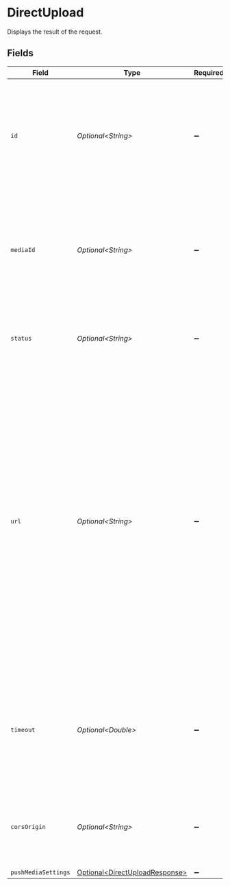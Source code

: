 # DirectUpload

Displays the result of the request.


## Fields

| Field                                                                                                                                                                                                                                                                                                                                                                                                               | Type                                                                                                                                                                                                                                                                                                                                                                                                                | Required                                                                                                                                                                                                                                                                                                                                                                                                            | Description                                                                                                                                                                                                                                                                                                                                                                                                         | Example                                                                                                                                                                                                                                                                                                                                                                                                             |
| ------------------------------------------------------------------------------------------------------------------------------------------------------------------------------------------------------------------------------------------------------------------------------------------------------------------------------------------------------------------------------------------------------------------- | ------------------------------------------------------------------------------------------------------------------------------------------------------------------------------------------------------------------------------------------------------------------------------------------------------------------------------------------------------------------------------------------------------------------- | ------------------------------------------------------------------------------------------------------------------------------------------------------------------------------------------------------------------------------------------------------------------------------------------------------------------------------------------------------------------------------------------------------------------- | ------------------------------------------------------------------------------------------------------------------------------------------------------------------------------------------------------------------------------------------------------------------------------------------------------------------------------------------------------------------------------------------------------------------- | ------------------------------------------------------------------------------------------------------------------------------------------------------------------------------------------------------------------------------------------------------------------------------------------------------------------------------------------------------------------------------------------------------------------- |
| `id`                                                                                                                                                                                                                                                                                                                                                                                                                | *Optional\<String>*                                                                                                                                                                                                                                                                                                                                                                                                 | :heavy_minus_sign:                                                                                                                                                                                                                                                                                                                                                                                                  | When creating the upload, FastPix assigns a universally unique identifier with a maximum length of 255 characters.                                                                                                                                                                                                                                                                                                  | 5ta85f64-5717-4562-b3fc-2c963f66afa6                                                                                                                                                                                                                                                                                                                                                                                |
| `mediaId`                                                                                                                                                                                                                                                                                                                                                                                                           | *Optional\<String>*                                                                                                                                                                                                                                                                                                                                                                                                 | :heavy_minus_sign:                                                                                                                                                                                                                                                                                                                                                                                                  | When creating the media, FastPix assigns a universally unique identifier with a maximum length of 255 characters.                                                                                                                                                                                                                                                                                                   | 7ya85f64-5717-4562-b3fc-2c963f66afa6                                                                                                                                                                                                                                                                                                                                                                                |
| `status`                                                                                                                                                                                                                                                                                                                                                                                                            | *Optional\<String>*                                                                                                                                                                                                                                                                                                                                                                                                 | :heavy_minus_sign:                                                                                                                                                                                                                                                                                                                                                                                                  | Determines the media's status, which can be one of the possible values.                                                                                                                                                                                                                                                                                                                                             | waiting                                                                                                                                                                                                                                                                                                                                                                                                             |
| `url`                                                                                                                                                                                                                                                                                                                                                                                                               | *Optional\<String>*                                                                                                                                                                                                                                                                                                                                                                                                 | :heavy_minus_sign:                                                                                                                                                                                                                                                                                                                                                                                                  | The url hosts the media file for FastPix, which needs to be download to use further.  It supports formats like MP3, MP4, MOV, MKV, or TS, and includes text tracks for subtitles/CC (SRT file/VTT file). While FastPix can handle various audio and video formats and codecs, using standard inputs can help with optimal processing speed.                                                                         | {<br/>"url": "https://storage.fastpix.net/uploads/08256f2c-efca-4c4f-8f21-75e40d49f225/80911756-1ce3-485a-a3b4-6653ff0937a1?X-Amz-Algorithm=AWS4-HMAC-SHA256\u0026X-Amz-Credential=media-svc%2F20240111%2Fus-east-1%2Fs3%2Faws4_request\u0026X-Amz-Date=20240111T123116Z\u0026X-Amz-Expires=3600\u0026X-Amz-SignedHeaders=host\u0026X-Amz-Signature=419ab443cdc1d4a22cf1b0f8875855590b346058e6d3859f7c1c9da3bb061f91"<br/>} |
| `timeout`                                                                                                                                                                                                                                                                                                                                                                                                           | *Optional\<Double>*                                                                                                                                                                                                                                                                                                                                                                                                 | :heavy_minus_sign:                                                                                                                                                                                                                                                                                                                                                                                                  | The duration set for the validity of the upload URL. If the upload isn't completed within this timeframe, it's marked as timed out.<br/>                                                                                                                                                                                                                                                                            | 14400                                                                                                                                                                                                                                                                                                                                                                                                               |
| `corsOrigin`                                                                                                                                                                                                                                                                                                                                                                                                        | *Optional\<String>*                                                                                                                                                                                                                                                                                                                                                                                                 | :heavy_minus_sign:                                                                                                                                                                                                                                                                                                                                                                                                  | Upload media directly from a device using the url name or enter '*' to allow all.                                                                                                                                                                                                                                                                                                                                   | *                                                                                                                                                                                                                                                                                                                                                                                                                   |
| `pushMediaSettings`                                                                                                                                                                                                                                                                                                                                                                                                 | [Optional\<DirectUploadResponse>](../../models/components/DirectUploadResponse.md)                                                                                                                                                                                                                                                                                                                                  | :heavy_minus_sign:                                                                                                                                                                                                                                                                                                                                                                                                  | N/A                                                                                                                                                                                                                                                                                                                                                                                                                 |                                                                                                                                                                                                                                                                                                                                                                                                                     |